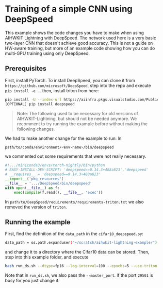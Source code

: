 # Training of a simple CNN using DeepSpeed
This example shows the code changes you have to make when using AIHWKIT Lightning with DeepSpeed.
The network used here is a very basic two-layer CNN that doesn't achieve good accuracy. This
is not a guide on HW-aware training, but more of an example code showing how you can
do multi-GPU training using only DeepSpeed.

## Prerequisites
First, install PyTorch.
To install DeepSpeed, you can clone it from `https://github.com/microsoft/DeepSpeed`, step into the repo and execute `pip install -e .`.
then, install triton from here:
```bash
pip install -U --index-url https://aiinfra.pkgs.visualstudio.com/PublicPackages/_packaging/Triton-Nightly/pypi/simple/ triton-nightly
[OPTIONAL] pip install deepspeed
```

> Note: The following used to be necessary for old versions of AIHWKIT-Lightning, but should
not be needed anymore. We recomment to try running the example before without making
the following changes.

We had to make another change for the example to run:
In
```bash
path/to/conda/environment/<env-name>/bin/deepspeed
```
we commented out some requirements that were not really necessary.
```python
#!.../miniconda3/envs/torch-nightly/bin/python
# EASY-INSTALL-DEV-SCRIPT: 'deepspeed==0.14.3+488a823','deepspeed'
# __requires__ = 'deepspeed==0.14.3+488a823'
__import__('pkg_resources')
__file__ = '.../DeepSpeed/bin/deepspeed'
with open(__file__) as f:
    exec(compile(f.read(), __file__, 'exec'))
```
In `path/to/DeepSpeed/requirements/requirements-triton.txt` we also removed the version
of `triton`.

## Running the example
First, find the definition of the `data_path` in the `cifar10_deepspeed.py`:
```bash
data_path = os.path.expanduser("~/scratch/aihwkit-lightning-example/")
```
and change it to a directory where the Cifar10 data can be stored.
Then, step into this example folder, and execute

```bash
bash run_ds.sh --dtype=fp16 --log-interval=100 --epochs=5 --use-triton
```

Note that in `run_ds.sh`, we also pass the `--master_port`. If the port `29501` is busy for you
just change it.
